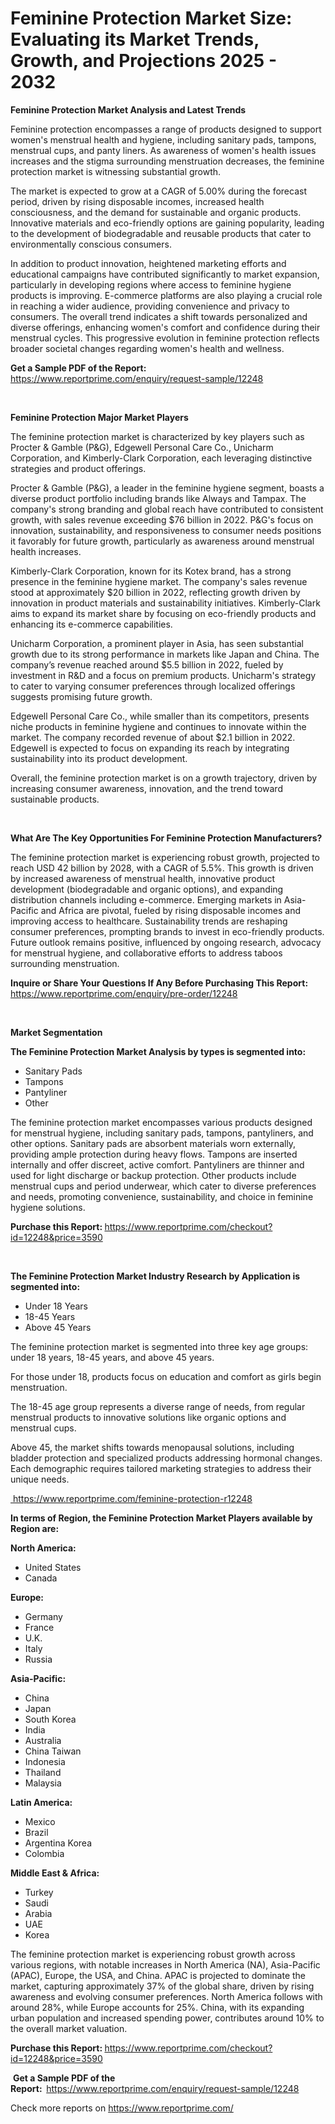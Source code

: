 <p><h1>Feminine Protection Market Size: Evaluating its Market Trends, Growth, and Projections 2025 - 2032</h1></p><p><strong>Feminine Protection Market Analysis and Latest Trends</strong></p>
<p><p>Feminine protection encompasses a range of products designed to support women's menstrual health and hygiene, including sanitary pads, tampons, menstrual cups, and panty liners. As awareness of women's health issues increases and the stigma surrounding menstruation decreases, the feminine protection market is witnessing substantial growth.</p><p>The market is expected to grow at a CAGR of 5.00% during the forecast period, driven by rising disposable incomes, increased health consciousness, and the demand for sustainable and organic products. Innovative materials and eco-friendly options are gaining popularity, leading to the development of biodegradable and reusable products that cater to environmentally conscious consumers.</p><p>In addition to product innovation, heightened marketing efforts and educational campaigns have contributed significantly to market expansion, particularly in developing regions where access to feminine hygiene products is improving. E-commerce platforms are also playing a crucial role in reaching a wider audience, providing convenience and privacy to consumers. The overall trend indicates a shift towards personalized and diverse offerings, enhancing women's comfort and confidence during their menstrual cycles. This progressive evolution in feminine protection reflects broader societal changes regarding women's health and wellness.</p></p>
<p><strong>Get a Sample PDF of the Report:&nbsp;</strong> <a href="https://www.reportprime.com/enquiry/request-sample/12248?utm_campaign=2397&utm_medium=2&utm_source=Github&utm_content=ia&utm_term=18032025&utm_id=feminine-protection">https://www.reportprime.com/enquiry/request-sample/12248</a></p>
<p>&nbsp;</p>
<p><strong>Feminine Protection Major Market Players</strong></p>
<p><p>The feminine protection market is characterized by key players such as Procter & Gamble (P&G), Edgewell Personal Care Co., Unicharm Corporation, and Kimberly-Clark Corporation, each leveraging distinctive strategies and product offerings.</p><p>Procter & Gamble (P&G), a leader in the feminine hygiene segment, boasts a diverse product portfolio including brands like Always and Tampax. The company's strong branding and global reach have contributed to consistent growth, with sales revenue exceeding $76 billion in 2022. P&G's focus on innovation, sustainability, and responsiveness to consumer needs positions it favorably for future growth, particularly as awareness around menstrual health increases.</p><p>Kimberly-Clark Corporation, known for its Kotex brand, has a strong presence in the feminine hygiene market. The company's sales revenue stood at approximately $20 billion in 2022, reflecting growth driven by innovation in product materials and sustainability initiatives. Kimberly-Clark aims to expand its market share by focusing on eco-friendly products and enhancing its e-commerce capabilities.</p><p>Unicharm Corporation, a prominent player in Asia, has seen substantial growth due to its strong performance in markets like Japan and China. The company’s revenue reached around $5.5 billion in 2022, fueled by investment in R&D and a focus on premium products. Unicharm's strategy to cater to varying consumer preferences through localized offerings suggests promising future growth.</p><p>Edgewell Personal Care Co., while smaller than its competitors, presents niche products in feminine hygiene and continues to innovate within the market. The company recorded revenue of about $2.1 billion in 2022. Edgewell is expected to focus on expanding its reach by integrating sustainability into its product development.</p><p>Overall, the feminine protection market is on a growth trajectory, driven by increasing consumer awareness, innovation, and the trend toward sustainable products.</p></p>
<p>&nbsp;</p>
<p><strong>What Are The Key Opportunities For Feminine Protection Manufacturers?</strong></p>
<p><p>The feminine protection market is experiencing robust growth, projected to reach USD 42 billion by 2028, with a CAGR of 5.5%. This growth is driven by increased awareness of menstrual health, innovative product development (biodegradable and organic options), and expanding distribution channels including e-commerce. Emerging markets in Asia-Pacific and Africa are pivotal, fueled by rising disposable incomes and improving access to healthcare. Sustainability trends are reshaping consumer preferences, prompting brands to invest in eco-friendly products. Future outlook remains positive, influenced by ongoing research, advocacy for menstrual hygiene, and collaborative efforts to address taboos surrounding menstruation.</p></p>
<p><strong>Inquire or Share Your Questions If Any Before Purchasing This Report:</strong> <a href="https://www.reportprime.com/enquiry/pre-order/12248?utm_campaign=2397&utm_medium=2&utm_source=Github&utm_content=ia&utm_term=18032025&utm_id=feminine-protection">https://www.reportprime.com/enquiry/pre-order/12248</a></p>
<p>&nbsp;</p>
<p><strong>Market Segmentation</strong></p>
<p><strong>The Feminine Protection Market Analysis by types is segmented into:</strong></p>
<p><ul><li>Sanitary Pads</li><li>Tampons</li><li>Pantyliner</li><li>Other</li></ul></p>
<p><p>The feminine protection market encompasses various products designed for menstrual hygiene, including sanitary pads, tampons, pantyliners, and other options. Sanitary pads are absorbent materials worn externally, providing ample protection during heavy flows. Tampons are inserted internally and offer discreet, active comfort. Pantyliners are thinner and used for light discharge or backup protection. Other products include menstrual cups and period underwear, which cater to diverse preferences and needs, promoting convenience, sustainability, and choice in feminine hygiene solutions.</p></p>
<p><strong>Purchase this Report:&nbsp;</strong><a href="https://www.reportprime.com/checkout?id=12248&price=3590&utm_campaign=2397&utm_medium=2&utm_source=Github&utm_content=ia&utm_term=18032025&utm_id=feminine-protection">https://www.reportprime.com/checkout?id=12248&price=3590</a></p>
<p>&nbsp;</p>
<p><strong>The Feminine Protection Market Industry Research by Application is segmented into:</strong></p>
<p><ul><li>Under 18 Years</li><li>18-45 Years</li><li>Above 45 Years</li></ul></p>
<p><p>The feminine protection market is segmented into three key age groups: under 18 years, 18-45 years, and above 45 years. </p><p>For those under 18, products focus on education and comfort as girls begin menstruation. </p><p>The 18-45 age group represents a diverse range of needs, from regular menstrual products to innovative solutions like organic options and menstrual cups. </p><p>Above 45, the market shifts towards menopausal solutions, including bladder protection and specialized products addressing hormonal changes. Each demographic requires tailored marketing strategies to address their unique needs.</p></p>
<p><a href="https://www.reportprime.com/feminine-protection-r12248?utm_campaign=2397&utm_medium=2&utm_source=Github&utm_content=ia&utm_term=18032025&utm_id=feminine-protection">&nbsp;https://www.reportprime.com/feminine-protection-r12248</a></p>
<p><strong>In terms of Region, the Feminine Protection Market Players available by Region are:</strong></p>
<p>
    <p> <strong> North America: </strong>
        <ul>
            <li>United States</li>
            <li>Canada</li>
        </ul>
        </p> 
    <p> <strong> Europe: </strong>
        <ul>
            <li>Germany</li>
            <li>France</li>
            <li>U.K.</li>
            <li>Italy</li>
            <li>Russia</li>
        </ul>
        </p> 
    <p> <strong> Asia-Pacific: </strong>
        <ul>
            <li>China</li>
            <li>Japan</li>
            <li>South Korea</li>
            <li>India</li>
            <li>Australia</li>
            <li>China Taiwan</li>
            <li>Indonesia</li>
            <li>Thailand</li>
            <li>Malaysia</li>
        </ul>
        </p> 
    <p> <strong> Latin America: </strong>
        <ul>
            <li>Mexico</li>
            <li>Brazil</li>
            <li>Argentina Korea</li>
            <li>Colombia</li>
        </ul>
        </p> 
    <p> <strong> Middle East & Africa: </strong>
        <ul>
            <li>Turkey</li>
            <li>Saudi</li>
            <li>Arabia</li>
            <li>UAE</li>
            <li>Korea</li>
        </ul>
    </p>
    </p>
<p><p>The feminine protection market is experiencing robust growth across various regions, with notable increases in North America (NA), Asia-Pacific (APAC), Europe, the USA, and China. APAC is projected to dominate the market, capturing approximately 37% of the global share, driven by rising awareness and evolving consumer preferences. North America follows with around 28%, while Europe accounts for 25%. China, with its expanding urban population and increased spending power, contributes around 10% to the overall market valuation.</p></p>
<p><strong>Purchase this Report: </strong><a href="https://www.reportprime.com/checkout?id=12248&price=3590&utm_campaign=2397&utm_medium=2&utm_source=Github&utm_content=ia&utm_term=18032025&utm_id=feminine-protection">https://www.reportprime.com/checkout?id=12248&price=3590</a></p>
<p>&nbsp;<strong>Get a Sample PDF of the Report:&nbsp;&nbsp;</strong><a href="https://www.reportprime.com/enquiry/request-sample/12248?utm_campaign=2397&utm_medium=2&utm_source=Github&utm_content=ia&utm_term=18032025&utm_id=feminine-protection">https://www.reportprime.com/enquiry/request-sample/12248</a></p>
<p><strong></strong></p>
<p>Check more reports on <a href="https://www.reportprime.com/?utm_campaign=2397&utm_medium=2&utm_source=Github&utm_content=ia&utm_term=18032025&utm_id=feminine-protection">https://www.reportprime.com/</a></p>